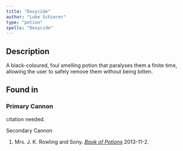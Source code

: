```yaml
---
title: "Doxycide"
author: "Luke Schierer"
type: "potion"
spells: "Doxycide"
---
```


## Description

A black-coloured, foul smelling potion that paralyses them a finite time,
allowing the user to safely remove them without being bitten.

## Found in

### Primary Cannon
 citation needed.

Secondary Cannon
1. Mrs. J. K. Rowling and Sony.
   _[Book of Potions](https://harrypotter.fandom.com/wiki/Wonderbook:_Book_of_Potions)_
   2013-11-2.


